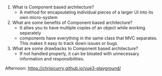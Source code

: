 1. What is Component based architecture?
    - A method for encapsulating individual pieces of a larger UI into its own micro-system
2. What are some benefits of Component based architecture?
    - It allws you to have multiple copies of an object while working separately
    - components have everything in the same class that MVC separates. This makes it easy to track down issues or bugs.
3. What are some drawbacks to Component based architecture?
    - If not handled properly, it can be bloated with unnecessary information and responsibilities.

Afternoon: https://chrisjcurry.github.io/vue3-playground/